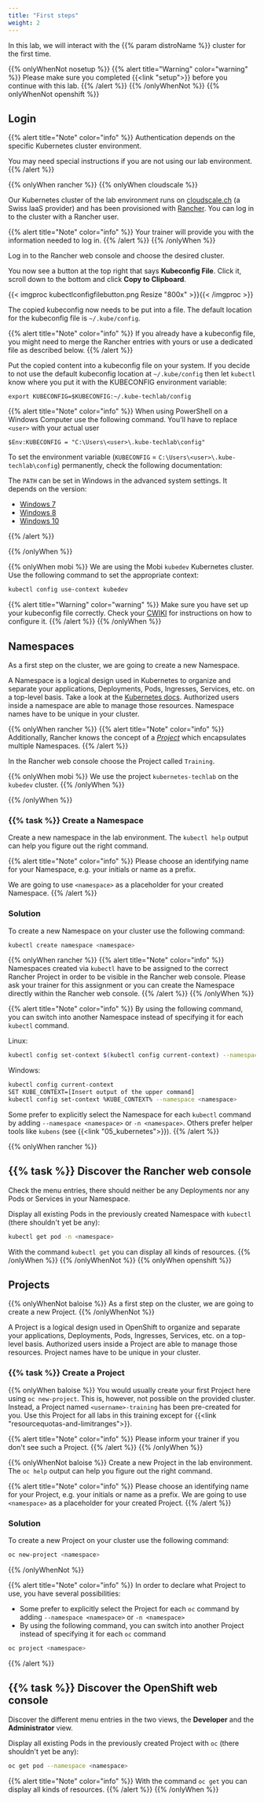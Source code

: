 ```yaml
---
title: "First steps"
weight: 2
---
```


In this lab, we will interact with the {{% param distroName %}} cluster for the first time.

{{% onlyWhenNot nosetup %}}
{{% alert title="Warning" color="warning" %}}
Please make sure you completed {{<link "setup">}} before you continue with this lab.
{{% /alert %}}
{{% /onlyWhenNot %}}
{{% onlyWhenNot openshift %}}


## Login

{{% alert title="Note" color="info" %}}
Authentication depends on the specific Kubernetes cluster environment.

You may need special instructions if you are not using our lab environment.
{{% /alert %}}

{{% onlyWhen rancher %}}
{{% onlyWhen cloudscale %}}

Our Kubernetes cluster of the lab environment runs on [cloudscale.ch](https://cloudscale.ch) (a Swiss IaaS provider) and has been provisioned with [Rancher](https://rancher.com/). You can log in to the cluster with a Rancher user.

{{% alert title="Note" color="info" %}}
Your trainer will provide you with the information needed to log in.
{{% /alert %}}
{{% /onlyWhen %}}

Log in to the Rancher web console and choose the desired cluster.

You now see a button at the top right that says **Kubeconfig File**. Click it, scroll down to the bottom and click **Copy to Clipboard**.

{{< imgproc kubectlconfigfilebutton.png Resize  "800x" >}}{{< /imgproc >}}

The copied kubeconfig now needs to be put into a file. The default location for the kubeconfig file is `~/.kube/config`.

{{% alert title="Note" color="info" %}}
If you already have a kubeconfig file, you might need to merge the Rancher entries with yours or use a dedicated file as described below.
{{% /alert %}}

Put the copied content into a kubeconfig file on your system.
If you decide to not use the default kubeconfig location at `~/.kube/config` then let `kubectl` know where you put it with the KUBECONFIG environment variable:

```
export KUBECONFIG=$KUBECONFIG:~/.kube-techlab/config
```

{{% alert title="Note" color="info" %}}
When using PowerShell on a Windows Computer use the following command. You'll have to replace `<user>` with your actual user

```
$Env:KUBECONFIG = "C:\Users\<user>\.kube-techlab\config"
```

To set the environment variable (`KUBECONFIG` = `C:\Users\<user>\.kube-techlab\config`) permanently, check the following documentation:

The `PATH` can be set in Windows in the advanced system settings. It depends on the version:

* [Windows 7](http://geekswithblogs.net/renso/archive/2009/10/21/how-to-set-the-windows-path-in-windows-7.aspx)
* [Windows 8](http://www.itechtics.com/customize-windows-environment-variables/)
* [Windows 10](http://techmixx.de/windows-10-umgebungsvariablen-bearbeiten/)

{{% /alert %}}

{{% /onlyWhen %}}

{{% onlyWhen mobi %}}
We are using the Mobi `kubedev` Kubernetes cluster. Use the following command to set the appropriate context:

```bash
kubectl config use-context kubedev
```

{{% alert title="Warning" color="warning" %}}
Make sure you have set up your kubeconfig file correctly. Check your [CWIKI](https://cwiki.mobicorp.ch/confluence/display/ITContSol/Set+up+Kubectl) for instructions on how to configure it.
{{% /alert %}}
{{% /onlyWhen %}}


## Namespaces

As a first step on the cluster, we are going to create a new Namespace.

A Namespace is a logical design used in Kubernetes to organize and separate your applications, Deployments, Pods, Ingresses, Services, etc. on a top-level basis. Take a look at the [Kubernetes docs](https://kubernetes.io/docs/concepts/overview/working-with-objects/namespaces/). Authorized users inside a namespace are able to manage those resources. Namespace names have to be unique in your cluster.

{{% onlyWhen rancher %}}
{{% alert title="Note" color="info" %}}
Additionally, Rancher knows the concept of a [_Project_](https://rancher.com/docs/rancher/v2.x/en/cluster-admin/projects-and-namespaces/) which encapsulates multiple Namespaces.
{{% /alert %}}

In the Rancher web console choose the Project called `Training`.

{{% onlyWhen mobi %}}
We use the project `kubernetes-techlab` on the `kubedev` cluster.
{{% /onlyWhen %}}

{{% /onlyWhen %}}


### {{% task %}} Create a Namespace

Create a new namespace in the lab environment. The `kubectl help` output can help you figure out the right command.

{{% alert title="Note" color="info" %}}
Please choose an identifying name for your Namespace, e.g. your initials or name as a prefix.

We are going to use `<namespace>` as a placeholder for your created Namespace.
{{% /alert %}}


### Solution

To create a new Namespace on your cluster use the following command:

```bash
kubectl create namespace <namespace>
```

{{% onlyWhen rancher %}}
{{% alert title="Note" color="info" %}}
Namespaces created via `kubectl` have to be assigned to the correct Rancher Project in order to be visible in the Rancher web console. Please ask your trainer for this assignment or you can create the Namespace directly within the Rancher web console.
{{% /alert %}}
{{% /onlyWhen %}}

{{% alert title="Note" color="info" %}}
By using the following command, you can switch into another Namespace instead of specifying it for each `kubectl` command.

Linux:

```bash
kubectl config set-context $(kubectl config current-context) --namespace <namespace>
```

Windows:

```bash
kubectl config current-context
SET KUBE_CONTEXT=[Insert output of the upper command]
kubectl config set-context %KUBE_CONTEXT% --namespace <namespace>
```

Some prefer to explicitly select the Namespace for each `kubectl` command by adding `--namespace <namespace>` or `-n <namespace>`. Others prefer helper tools like `kubens` (see {{<link "05_kubernetes">}}).
{{% /alert %}}

{{% onlyWhen rancher %}}


## {{% task %}} Discover the Rancher web console

Check the menu entries, there should neither be any Deployments nor any Pods or Services in your Namespace.

Display all existing Pods in the previously created Namespace with `kubectl` (there shouldn't yet be any):

```bash
kubectl get pod -n <namespace>
```

With the command `kubectl get` you can display all kinds of resources.
{{% /onlyWhen %}}
{{% /onlyWhenNot %}}
{{% onlyWhen openshift %}}


## Projects

{{% onlyWhenNot baloise %}}
As a first step on the cluster, we are going to create a new Project.
{{% /onlyWhenNot %}}

A Project is a logical design used in OpenShift to organize and separate your applications, Deployments, Pods, Ingresses, Services, etc. on a top-level basis.
Authorized users inside a Project are able to manage those resources. Project names have to be unique in your cluster.


### {{% task %}} Create a Project

{{% onlyWhen baloise %}}
You would usually create your first Project here using `oc new-project`.
This is, however, not possible on the provided cluster.
Instead, a Project named `<username>-training` has been pre-created for you.
Use this Project for all labs in this training except for {{<link "resourcequotas-and-limitranges">}}.

{{% alert title="Note" color="info" %}}
Please inform your trainer if you don't see such a Project.
{{% /alert %}}
{{% /onlyWhen %}}

{{% onlyWhenNot baloise %}}
Create a new Project in the lab environment. The `oc help` output can help you figure out the right command.

{{% alert title="Note" color="info" %}}
Please choose an identifying name for your Project, e.g. your initials or name as a prefix. We are going to use `<namespace>` as a placeholder for your created Project.
{{% /alert %}}


### Solution

To create a new Project on your cluster use the following command:

```bash
oc new-project <namespace>
```

{{% /onlyWhenNot %}}

{{% alert title="Note" color="info" %}}
In order to declare what Project to use, you have several possibilities:

* Some prefer to explicitly select the Project for each `oc` command by adding `--namespace <namespace>` or `-n <namespace>`
* By using the following command, you can switch into another Project instead of specifying it for each `oc` command

```bash
oc project <namespace>
```

{{% /alert %}}


## {{% task %}} Discover the OpenShift web console

Discover the different menu entries in the two views, the **Developer** and the **Administrator** view.

Display all existing Pods in the previously created Project with `oc` (there shouldn't yet be any):

```bash
oc get pod --namespace <namespace>
```

{{% alert title="Note" color="info" %}}
With the command `oc get` you can display all kinds of resources.
{{% /alert %}}
{{% /onlyWhen %}}
